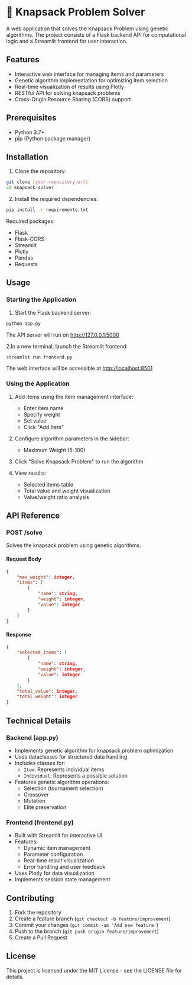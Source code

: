 # 🎒 Knapsack Problem Solver

A web application that solves the Knapsack Problem using genetic algorithms. The project consists of a Flask backend API for computational logic and a Streamlit frontend for user interaction.

## Features

- Interactive web interface for managing items and parameters
- Genetic algorithm implementation for optimizing item selection
- Real-time visualization of results using Plotly
- RESTful API for solving knapsack problems
- Cross-Origin Resource Sharing (CORS) support

## Prerequisites

- Python 3.7+
- pip (Python package manager)

## Installation

1. Clone the repository:

```bash
git clone [your-repository-url]
cd knapsack-solver
```

2. Install the required dependencies:

```bash
pip install -r requirements.txt
```

Required packages:

- Flask
- Flask-CORS
- Streamlit
- Plotly
- Pandas
- Requests

## Usage

### Starting the Application

1. Start the Flask backend server:

```bash
python app.py
```

The API server will run on <http://127.0.0.1:5000>

2.In a new terminal, launch the Streamlit frontend:

```bash
streamlit run frontend.py
```

The web interface will be accessible at <http://localhost:8501>

### Using the Application

1. Add items using the item management interface:
   - Enter item name
   - Specify weight
   - Set value
   - Click "Add Item"

2. Configure algorithm parameters in the sidebar:
   - Maximum Weight (5-100)

3. Click "Solve Knapsack Problem" to run the algorithm

4. View results:
   - Selected items table
   - Total value and weight visualization
   - Value/weight ratio analysis

## API Reference

### POST /solve

Solves the knapsack problem using genetic algorithms.

#### Request Body

```json
{
    "max_weight": integer,
    "items": [
        {
            "name": string,
            "weight": integer,
            "value": integer
        }
    ]
}
```

#### Response

```json
{
    "selected_items": [
        {
            "name": string,
            "weight": integer,
            "value": integer
        }
    ],
    "total_value": integer,
    "total_weight": integer
}
```

## Technical Details

### Backend (app.py)

- Implements genetic algorithm for knapsack problem optimization
- Uses dataclasses for structured data handling
- Includes classes for:
  - `Item`: Represents individual items
  - `Individual`: Represents a possible solution
- Features genetic algorithm operations:
  - Selection (tournament selection)
  - Crossover
  - Mutation
  - Elite preservation

### Frontend (frontend.py)

- Built with Streamlit for interactive UI
- Features:
  - Dynamic item management
  - Parameter configuration
  - Real-time result visualization
  - Error handling and user feedback
- Uses Plotly for data visualization
- Implements session state management

## Contributing

1. Fork the repository
2. Create a feature branch (`git checkout -b feature/improvement`)
3. Commit your changes (`git commit -am 'Add new feature'`)
4. Push to the branch (`git push origin feature/improvement`)
5. Create a Pull Request

## License

This project is licensed under the MIT License - see the LICENSE file for details.
